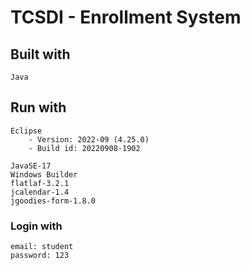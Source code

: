
#  TCSDI - Enrollment System

##  Built with

    Java

## Run with
    
    Eclipse
        - Version: 2022-09 (4.25.0)
        - Build id: 20220908-1902
    
    JavaSE-17
    Windows Builder
    flatlaf-3.2.1
    jcalendar-1.4
    jgoodies-form-1.8.0

### Login with

    email: student
    password: 123